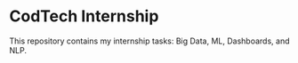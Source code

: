 # CodTech Internship
This repository contains my internship tasks: Big Data, ML, Dashboards, and NLP.
